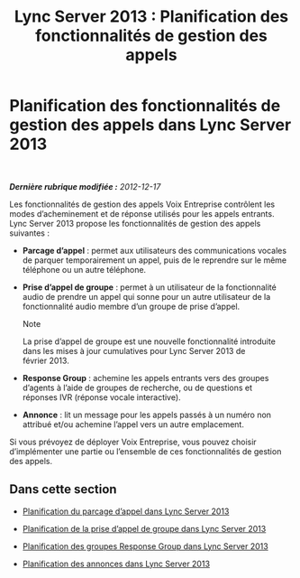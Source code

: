 ﻿---
title: 'Lync Server 2013 : Planification des fonctionnalités de gestion des appels'
TOCTitle: Planification des fonctionnalités de gestion des appels
ms:assetid: 5f557345-5a04-45d6-b274-c02dbfe41b33
ms:mtpsurl: https://technet.microsoft.com/fr-fr/library/Gg398421(v=OCS.15)
ms:contentKeyID: 49297361
ms.date: 05/20/2016
mtps_version: v=OCS.15
ms.translationtype: HT
---

# Planification des fonctionnalités de gestion des appels dans Lync Server 2013

 

_**Dernière rubrique modifiée :** 2012-12-17_

Les fonctionnalités de gestion des appels Voix Entreprise contrôlent les modes d’acheminement et de réponse utilisés pour les appels entrants. Lync Server 2013 propose les fonctionnalités de gestion des appels suivantes :

  - **Parcage d’appel** : permet aux utilisateurs des communications vocales de parquer temporairement un appel, puis de le reprendre sur le même téléphone ou un autre téléphone.

  - **Prise d’appel de groupe** : permet à un utilisateur de la fonctionnalité audio de prendre un appel qui sonne pour un autre utilisateur de la fonctionnalité audio membre d’un groupe de prise d’appel.
    
    > [!note]  
    > La prise d’appel de groupe est une nouvelle fonctionnalité introduite dans les mises à jour cumulatives pour Lync Server 2013 de février 2013.

  - **Response Group** : achemine les appels entrants vers des groupes d’agents à l’aide de groupes de recherche, ou de questions et réponses IVR (réponse vocale interactive).

  - **Annonce** : lit un message pour les appels passés à un numéro non attribué et/ou achemine l’appel vers un autre emplacement.

Si vous prévoyez de déployer Voix Entreprise, vous pouvez choisir d’implémenter une partie ou l’ensemble de ces fonctionnalités de gestion des appels.

## Dans cette section

  - [Planification du parcage d’appel dans Lync Server 2013](lync-server-2013-planning-for-call-park.md)

  - [Planification de la prise d’appel de groupe dans Lync Server 2013](lync-server-2013-planning-for-group-call-pickup.md)

  - [Planification des groupes Response Group dans Lync Server 2013](lync-server-2013-planning-for-response-groups.md)

  - [Planification des annonces dans Lync Server 2013](lync-server-2013-planning-for-announcements.md)

